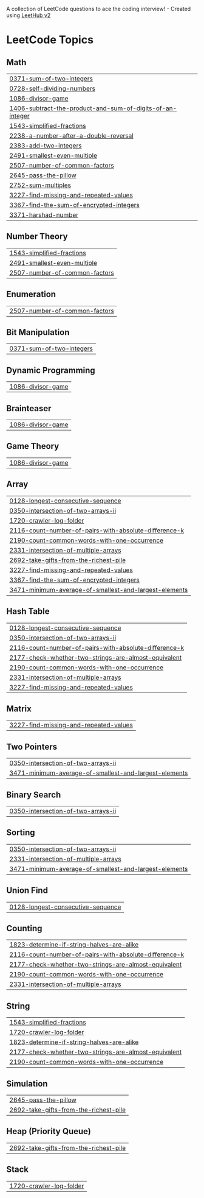 A collection of LeetCode questions to ace the coding interview! - Created using [LeetHub v2](https://github.com/arunbhardwaj/LeetHub-2.0)
<!---LeetCode Topics Start-->
# LeetCode Topics
## Math
|  |
| ------- |
| [0371-sum-of-two-integers](https://github.com/Keerthangithub/Leetcode_Profile/tree/master/0371-sum-of-two-integers) |
| [0728-self-dividing-numbers](https://github.com/Keerthangithub/Leetcode_Profile/tree/master/0728-self-dividing-numbers) |
| [1086-divisor-game](https://github.com/Keerthangithub/Leetcode_Profile/tree/master/1086-divisor-game) |
| [1406-subtract-the-product-and-sum-of-digits-of-an-integer](https://github.com/Keerthangithub/Leetcode_Profile/tree/master/1406-subtract-the-product-and-sum-of-digits-of-an-integer) |
| [1543-simplified-fractions](https://github.com/Keerthangithub/Leetcode_Profile/tree/master/1543-simplified-fractions) |
| [2238-a-number-after-a-double-reversal](https://github.com/Keerthangithub/Leetcode_Profile/tree/master/2238-a-number-after-a-double-reversal) |
| [2383-add-two-integers](https://github.com/Keerthangithub/Leetcode_Profile/tree/master/2383-add-two-integers) |
| [2491-smallest-even-multiple](https://github.com/Keerthangithub/Leetcode_Profile/tree/master/2491-smallest-even-multiple) |
| [2507-number-of-common-factors](https://github.com/Keerthangithub/Leetcode_Profile/tree/master/2507-number-of-common-factors) |
| [2645-pass-the-pillow](https://github.com/Keerthangithub/Leetcode_Profile/tree/master/2645-pass-the-pillow) |
| [2752-sum-multiples](https://github.com/Keerthangithub/Leetcode_Profile/tree/master/2752-sum-multiples) |
| [3227-find-missing-and-repeated-values](https://github.com/Keerthangithub/Leetcode_Profile/tree/master/3227-find-missing-and-repeated-values) |
| [3367-find-the-sum-of-encrypted-integers](https://github.com/Keerthangithub/Leetcode_Profile/tree/master/3367-find-the-sum-of-encrypted-integers) |
| [3371-harshad-number](https://github.com/Keerthangithub/Leetcode_Profile/tree/master/3371-harshad-number) |
## Number Theory
|  |
| ------- |
| [1543-simplified-fractions](https://github.com/Keerthangithub/Leetcode_Profile/tree/master/1543-simplified-fractions) |
| [2491-smallest-even-multiple](https://github.com/Keerthangithub/Leetcode_Profile/tree/master/2491-smallest-even-multiple) |
| [2507-number-of-common-factors](https://github.com/Keerthangithub/Leetcode_Profile/tree/master/2507-number-of-common-factors) |
## Enumeration
|  |
| ------- |
| [2507-number-of-common-factors](https://github.com/Keerthangithub/Leetcode_Profile/tree/master/2507-number-of-common-factors) |
## Bit Manipulation
|  |
| ------- |
| [0371-sum-of-two-integers](https://github.com/Keerthangithub/Leetcode_Profile/tree/master/0371-sum-of-two-integers) |
## Dynamic Programming
|  |
| ------- |
| [1086-divisor-game](https://github.com/Keerthangithub/Leetcode_Profile/tree/master/1086-divisor-game) |
## Brainteaser
|  |
| ------- |
| [1086-divisor-game](https://github.com/Keerthangithub/Leetcode_Profile/tree/master/1086-divisor-game) |
## Game Theory
|  |
| ------- |
| [1086-divisor-game](https://github.com/Keerthangithub/Leetcode_Profile/tree/master/1086-divisor-game) |
## Array
|  |
| ------- |
| [0128-longest-consecutive-sequence](https://github.com/Keerthangithub/Leetcode_Profile/tree/master/0128-longest-consecutive-sequence) |
| [0350-intersection-of-two-arrays-ii](https://github.com/Keerthangithub/Leetcode_Profile/tree/master/0350-intersection-of-two-arrays-ii) |
| [1720-crawler-log-folder](https://github.com/Keerthangithub/Leetcode_Profile/tree/master/1720-crawler-log-folder) |
| [2116-count-number-of-pairs-with-absolute-difference-k](https://github.com/Keerthangithub/Leetcode_Profile/tree/master/2116-count-number-of-pairs-with-absolute-difference-k) |
| [2190-count-common-words-with-one-occurrence](https://github.com/Keerthangithub/Leetcode_Profile/tree/master/2190-count-common-words-with-one-occurrence) |
| [2331-intersection-of-multiple-arrays](https://github.com/Keerthangithub/Leetcode_Profile/tree/master/2331-intersection-of-multiple-arrays) |
| [2692-take-gifts-from-the-richest-pile](https://github.com/Keerthangithub/Leetcode_Profile/tree/master/2692-take-gifts-from-the-richest-pile) |
| [3227-find-missing-and-repeated-values](https://github.com/Keerthangithub/Leetcode_Profile/tree/master/3227-find-missing-and-repeated-values) |
| [3367-find-the-sum-of-encrypted-integers](https://github.com/Keerthangithub/Leetcode_Profile/tree/master/3367-find-the-sum-of-encrypted-integers) |
| [3471-minimum-average-of-smallest-and-largest-elements](https://github.com/Keerthangithub/Leetcode_Profile/tree/master/3471-minimum-average-of-smallest-and-largest-elements) |
## Hash Table
|  |
| ------- |
| [0128-longest-consecutive-sequence](https://github.com/Keerthangithub/Leetcode_Profile/tree/master/0128-longest-consecutive-sequence) |
| [0350-intersection-of-two-arrays-ii](https://github.com/Keerthangithub/Leetcode_Profile/tree/master/0350-intersection-of-two-arrays-ii) |
| [2116-count-number-of-pairs-with-absolute-difference-k](https://github.com/Keerthangithub/Leetcode_Profile/tree/master/2116-count-number-of-pairs-with-absolute-difference-k) |
| [2177-check-whether-two-strings-are-almost-equivalent](https://github.com/Keerthangithub/Leetcode_Profile/tree/master/2177-check-whether-two-strings-are-almost-equivalent) |
| [2190-count-common-words-with-one-occurrence](https://github.com/Keerthangithub/Leetcode_Profile/tree/master/2190-count-common-words-with-one-occurrence) |
| [2331-intersection-of-multiple-arrays](https://github.com/Keerthangithub/Leetcode_Profile/tree/master/2331-intersection-of-multiple-arrays) |
| [3227-find-missing-and-repeated-values](https://github.com/Keerthangithub/Leetcode_Profile/tree/master/3227-find-missing-and-repeated-values) |
## Matrix
|  |
| ------- |
| [3227-find-missing-and-repeated-values](https://github.com/Keerthangithub/Leetcode_Profile/tree/master/3227-find-missing-and-repeated-values) |
## Two Pointers
|  |
| ------- |
| [0350-intersection-of-two-arrays-ii](https://github.com/Keerthangithub/Leetcode_Profile/tree/master/0350-intersection-of-two-arrays-ii) |
| [3471-minimum-average-of-smallest-and-largest-elements](https://github.com/Keerthangithub/Leetcode_Profile/tree/master/3471-minimum-average-of-smallest-and-largest-elements) |
## Binary Search
|  |
| ------- |
| [0350-intersection-of-two-arrays-ii](https://github.com/Keerthangithub/Leetcode_Profile/tree/master/0350-intersection-of-two-arrays-ii) |
## Sorting
|  |
| ------- |
| [0350-intersection-of-two-arrays-ii](https://github.com/Keerthangithub/Leetcode_Profile/tree/master/0350-intersection-of-two-arrays-ii) |
| [2331-intersection-of-multiple-arrays](https://github.com/Keerthangithub/Leetcode_Profile/tree/master/2331-intersection-of-multiple-arrays) |
| [3471-minimum-average-of-smallest-and-largest-elements](https://github.com/Keerthangithub/Leetcode_Profile/tree/master/3471-minimum-average-of-smallest-and-largest-elements) |
## Union Find
|  |
| ------- |
| [0128-longest-consecutive-sequence](https://github.com/Keerthangithub/Leetcode_Profile/tree/master/0128-longest-consecutive-sequence) |
## Counting
|  |
| ------- |
| [1823-determine-if-string-halves-are-alike](https://github.com/Keerthangithub/Leetcode_Profile/tree/master/1823-determine-if-string-halves-are-alike) |
| [2116-count-number-of-pairs-with-absolute-difference-k](https://github.com/Keerthangithub/Leetcode_Profile/tree/master/2116-count-number-of-pairs-with-absolute-difference-k) |
| [2177-check-whether-two-strings-are-almost-equivalent](https://github.com/Keerthangithub/Leetcode_Profile/tree/master/2177-check-whether-two-strings-are-almost-equivalent) |
| [2190-count-common-words-with-one-occurrence](https://github.com/Keerthangithub/Leetcode_Profile/tree/master/2190-count-common-words-with-one-occurrence) |
| [2331-intersection-of-multiple-arrays](https://github.com/Keerthangithub/Leetcode_Profile/tree/master/2331-intersection-of-multiple-arrays) |
## String
|  |
| ------- |
| [1543-simplified-fractions](https://github.com/Keerthangithub/Leetcode_Profile/tree/master/1543-simplified-fractions) |
| [1720-crawler-log-folder](https://github.com/Keerthangithub/Leetcode_Profile/tree/master/1720-crawler-log-folder) |
| [1823-determine-if-string-halves-are-alike](https://github.com/Keerthangithub/Leetcode_Profile/tree/master/1823-determine-if-string-halves-are-alike) |
| [2177-check-whether-two-strings-are-almost-equivalent](https://github.com/Keerthangithub/Leetcode_Profile/tree/master/2177-check-whether-two-strings-are-almost-equivalent) |
| [2190-count-common-words-with-one-occurrence](https://github.com/Keerthangithub/Leetcode_Profile/tree/master/2190-count-common-words-with-one-occurrence) |
## Simulation
|  |
| ------- |
| [2645-pass-the-pillow](https://github.com/Keerthangithub/Leetcode_Profile/tree/master/2645-pass-the-pillow) |
| [2692-take-gifts-from-the-richest-pile](https://github.com/Keerthangithub/Leetcode_Profile/tree/master/2692-take-gifts-from-the-richest-pile) |
## Heap (Priority Queue)
|  |
| ------- |
| [2692-take-gifts-from-the-richest-pile](https://github.com/Keerthangithub/Leetcode_Profile/tree/master/2692-take-gifts-from-the-richest-pile) |
## Stack
|  |
| ------- |
| [1720-crawler-log-folder](https://github.com/Keerthangithub/Leetcode_Profile/tree/master/1720-crawler-log-folder) |
<!---LeetCode Topics End-->